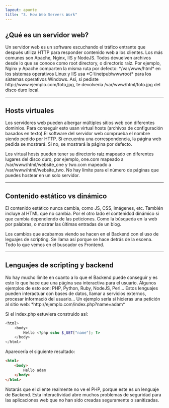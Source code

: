 ```yaml
---
layout: apunte
title: "3. How Web Servers Work"
---
```


<h2>¿Qué es un servidor web?</h2>
Un servidor web es un software escuchando el tráfico entrante que después utiliza HTTP para responder contenido web a los clientes. Los más comunes son Apache, Nginx, IIS y NodeJS. Todos devuelven archivos desde lo que se conoce como root directory, o directorio raíz. Por ejemplo, Nginx y Apache comparten la misma ruta por defecto: */var/www/html* en los sistemas operativos Linux y IIS usa *C:\inetpub\wwwroot* para los sistemas operativos Windows. Así, si pediste http://www.ejemplo.com/foto,jpg, te devolvería /var/www/html/foto.jpg del disco duro local.

------------------
<h2>Hosts virtuales</h2>
Los servidores web pueden albergar múltiples sitios web con diferentes dominios. Para conseguir esto usan virtual hosts (archivos de configuración basados en texto).El software del servidor web comprueba el nombre siendo pedido por HTTP. Si encuentra una correspondencia, la página web pedida se mostrará. Si no, se mostrará la página por defecto.

Los virtual hosts pueden tener su directorio raíz mapeado en diferentes lugares del disco duro, por ejemplo, one.com mapeado a /var/www/html/website_one y two.com mapeado a /var/www/html/website_two. No hay límite para el número de páginas que puedes hostear en un solo servidor.

-------------
<h2>Contenido estático vs dinámico</h2>
El contenido estático nunca cambia, como JS, CSS, imágenes, etc. También incluye al HTML que no cambia. Por el otro lado el contenidod dinámico si que cambia dependiendo de las peticiones. Como la búsqueda en la web por palabras, o mostrar las últimas entradas de un blog.

Los cambios que acabamos viendo se hacen en el Backend con el uso de leguajes de scripting. Se llama así porque se hace detrás de la escena. Todo lo que vemos en el buscador es Frontend.

------------------------
<h2>Lenguajes de scripting y backend</h2>
No hay mucho límite en cuanto a lo que el Backend puede conseguir y es esto lo que hace que una página sea interactiva para el usuario. Algunos ejemplos de esto son: PHP, Python, Ruby, NodeJS, Perl... Estos lenguajes pueden interactuar con bases de datos, llamar a servicios externos, procesar informació del usuario... Un ejemplo sería si hicieras una petición al sitio web: *http://ejemplo.com/index.php?name=adam*

Si el index.php estuviera construido así:

```php
<html>
	<body>
		Hello <?php echo $_GET["name"]; ?>
	</body>
</html>
```

Aparecería el siguiente resultado:

```html
<html>
	<body>
		Hello adam
	</body>
</html>
```

Notarás que el cliente realmente no ve el PHP, porque este es un lenguaje de Backend. Esta interactividad abre muchos problemas de seguridad para las aplicaciones web que no han sido creadas seguramente o sanitizadas.